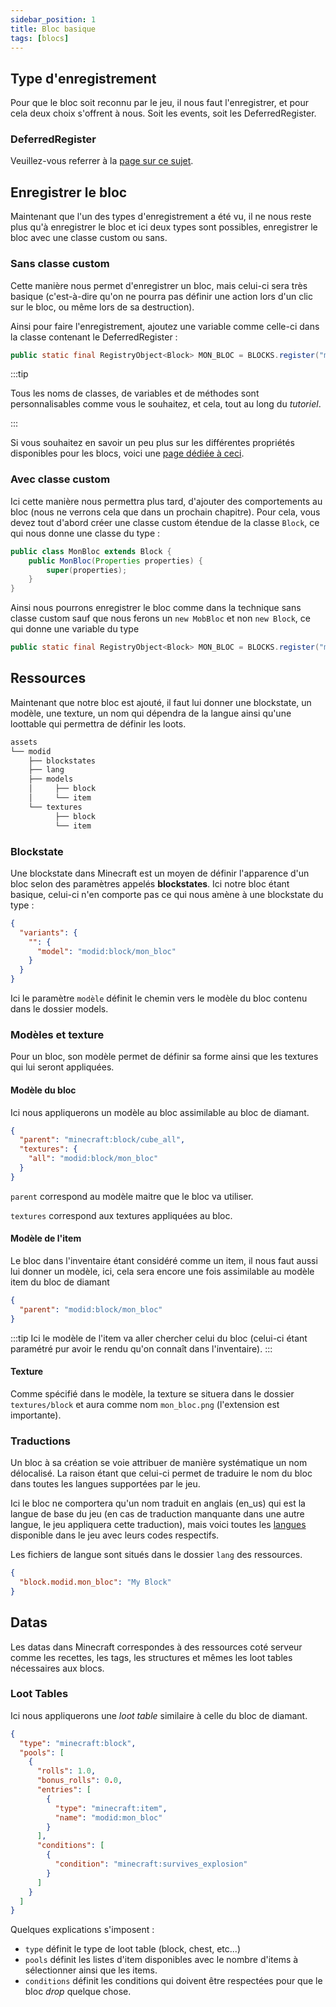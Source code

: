 ```yaml
---
sidebar_position: 1
title: Bloc basique
tags: [blocs]
---
```


## Type d'enregistrement
Pour que le bloc soit reconnu par le jeu, il nous faut l'enregistrer, et pour cela deux choix s'offrent à nous. Soit les events, soit les DeferredRegister.

### DeferredRegister

Veuillez-vous referrer à la [page sur ce sujet](../register/deferred_register).

## Enregistrer le bloc

Maintenant que l'un des types d'enregistrement a été vu, il ne nous reste plus qu'à enregistrer le bloc et ici deux types sont possibles, enregistrer le bloc avec une classe custom ou sans.

### Sans classe custom

Cette manière nous permet d'enregistrer un bloc, mais celui-ci sera très basique (c'est-à-dire qu'on ne pourra pas définir une action lors d'un clic sur le bloc, ou même lors de sa destruction).

Ainsi pour faire l'enregistrement, ajoutez une variable comme celle-ci dans la classe contenant le DeferredRegister :

```java
public static final RegistryObject<Block> MON_BLOC = BLOCKS.register("mon_bloc", () -> new Block(Block.Properties.of(Material.STONE, MaterialColor.STONE)));
```

:::tip

Tous les noms de classes, de variables et de méthodes sont personnalisables comme vous le souhaitez, et cela, tout au long du *tutoriel*.

:::

Si vous souhaitez en savoir un peu plus sur les différentes propriétés disponibles pour les blocs, voici une [page dédiée à ceci](./properties).

### Avec classe custom
Ici cette manière nous permettra plus tard, d'ajouter des comportements au bloc (nous ne verrons cela que dans un prochain chapitre).
Pour cela, vous devez tout d'abord créer une classe custom étendue de la classe `Block`, ce qui nous donne une classe du type :
```java
public class MonBloc extends Block {
    public MonBloc(Properties properties) {
        super(properties);
    }
}
```

Ainsi nous pourrons enregistrer le bloc comme dans la technique sans classe custom sauf que nous ferons un `new MobBloc` et non `new Block`, ce qui donne une variable du type
```java
public static final RegistryObject<Block> MON_BLOC = BLOCKS.register("mon_bloc", () -> new MonBloc(Block.Properties.of(Material.STONE, MaterialColor.STONE)));
```

## Ressources

Maintenant que notre bloc est ajouté, il faut lui donner une blockstate, un modèle, une texture, un nom qui dépendra de la langue ainsi qu'une loottable qui permettra de définir les loots.

```sh title='Arborescence basique des ressources pour un mod'
assets
└── modid
    ├── blockstates
    ├── lang
    ├── models
    │     ├── block
    │     └── item
    └── textures
          ├── block
          └── item
```

### Blockstate

Une blockstate dans Minecraft est un moyen de définir l'apparence d'un bloc selon des paramètres appelés **blockstates**. Ici notre bloc étant basique, celui-ci n'en comporte pas ce qui nous amène à une blockstate du type :

```json
{
  "variants": {
    "": {
      "model": "modid:block/mon_bloc"
    }
  }
}
```

Ici le paramètre `modèle` définit le chemin vers le modèle du bloc contenu dans le dossier models.

### Modèles et texture

Pour un bloc, son modèle permet de définir sa forme ainsi que les textures qui lui seront appliquées.

#### Modèle du bloc

Ici nous appliquerons un modèle au bloc assimilable au bloc de diamant.

```json
{
  "parent": "minecraft:block/cube_all",
  "textures": {
    "all": "modid:block/mon_bloc"
  }
}
```

`parent` correspond au modèle maitre que le bloc va utiliser.

`textures` correspond aux textures appliquées au bloc.

#### Modèle de l'item

Le bloc dans l'inventaire étant considéré comme un item, il nous faut aussi lui donner un modèle, ici, cela sera encore une fois assimilable au modèle item du bloc de diamant

```json
{
  "parent": "modid:block/mon_bloc"
}
```

:::tip
Ici le modèle de l'item va aller chercher celui du bloc (celui-ci étant paramétré pur avoir le rendu qu'on connaît dans l'inventaire).
:::

#### Texture

Comme spécifié dans le modèle, la texture se situera dans le dossier `textures/block` et aura comme nom `mon_bloc.png` (l'extension est importante).

### Traductions
Un bloc à sa création se voie attribuer de manière systématique un nom délocalisé. La raison étant que celui-ci permet de traduire le nom du bloc dans toutes les langues supportées par le jeu.

Ici le bloc ne comportera qu'un nom traduit en anglais (en_us) qui est la langue de base du jeu (en cas de traduction manquante dans une autre langue, le jeu appliquera cette traduction), mais voici toutes les [langues](https://minecraft.fandom.com/wiki/Language) disponible dans le jeu avec leurs codes respectifs.

Les fichiers de langue sont situés dans le dossier `lang` des ressources.

```json title=en_us.json
{
  "block.modid.mon_bloc": "My Block"
}
```

## Datas

Les datas dans Minecraft correspondes à des ressources coté serveur comme les recettes, les tags, les structures et mêmes les loot tables nécessaires aux blocs.

### Loot Tables

Ici nous appliquerons une _loot table_ similaire à celle du bloc de diamant.

```json
{
  "type": "minecraft:block",
  "pools": [
    {
      "rolls": 1.0,
      "bonus_rolls": 0.0,
      "entries": [
        {
          "type": "minecraft:item",
          "name": "modid:mon_bloc"
        }
      ],
      "conditions": [
        {
          "condition": "minecraft:survives_explosion"
        }
      ]
    }
  ]
}
```

Quelques explications s'imposent :
- `type` définit le type de loot table (block, chest, etc...)
- `pools` définit les listes d'item disponibles avec le nombre d'items à sélectionner ainsi que les items.
- `conditions` définit les conditions qui doivent être respectées pour que le bloc _drop_ quelque chose.